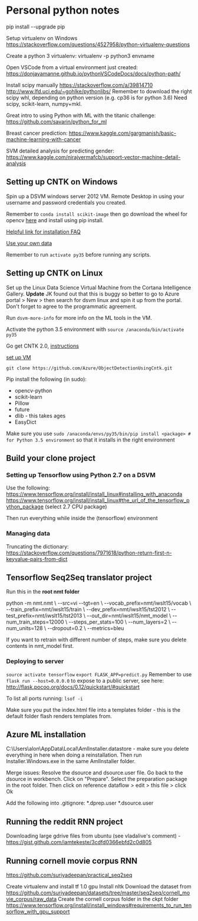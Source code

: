 # Personal python notes

pip install --upgrade pip

Setup virtualenv on Windows
https://stackoverflow.com/questions/4527958/python-virtualenv-questions

Create a python 3 virtualenv:
virtualenv -p python3 envname

Open VSCode from a virtual environment just created:
https://donjayamanne.github.io/pythonVSCodeDocs/docs/python-path/

Install scipy manually 
https://stackoverflow.com/a/39814710
http://www.lfd.uci.edu/~gohlke/pythonlibs/
Remember to download the right scipy whl, depending on python version (e.g. cp36 is for python 3.6)
Need scipy, scikit-learn, numpy+mkl. 

Great intro to using Python with ML with the titanic challenge:
https://github.com/savarin/python_for_ml

Breast cancer prediction:
https://www.kaggle.com/gargmanish/basic-machine-learning-with-cancer

SVM detailed analysis for predicting gender:
https://www.kaggle.com/nirajvermafcb/support-vector-machine-detail-analysis

## Setting up CNTK on Windows

Spin up a DSVM windows server 2012 VM. Remote Desktop in using your username and password credentials you created. 

Remember to `conda install scikit-image` then go download the wheel for opencv [here](http://www.lfd.uci.edu/~gohlke/pythonlibs/) and install using pip install. 

[Helpful link for installation FAQ](https://catinthemorning.wordpress.com/2017/02/12/install-cntk-on-windows/)

[Use your own data](https://docs.microsoft.com/en-us/cognitive-toolkit/Object-Detection-using-Fast-R-CNN#train-on-your-own-data)

Remember to run `activate py35` before running any scripts. 

## Setting up CNTK on Linux

Set up the Linux Data Science Virtual Machine from the Cortana Intelligence Gallery. **Update** JK found out that this is buggy so better to go to Azure portal > New > then search for dsvm linux and spin it up from the portal. Don't forget to agree to the programmatic agreement. 

Run `dsvm-more-info` for more info on the ML tools in the VM.

Activate the python 3.5 environment with `source /anaconda/bin/activate py35`

Go get CNTK 2.0, [instructions](https://docs.microsoft.com/en-us/cognitive-toolkit/Setup-Linux-Python)

[set up VM](https://docs.microsoft.com/en-us/azure/machine-learning/machine-learning-data-science-linux-dsvm-intro)

`git clone https://github.com/Azure/ObjectDetectionUsingCntk.git`

Pip install the following (in sudo): 

- opencv-python
- scikit-learn
- Pillow
- future
- dlib - this takes ages
- EasyDict

Make sure you use `sudo /anaconda/envs/py35/bin/pip install <package> # for Python 3.5 environment` so that it installs in the right environment

## Build your clone project 

### Setting up Tensorflow using Python 2.7 on a DSVM

Use the following:
https://www.tensorflow.org/install/install_linux#installing_with_anaconda
https://www.tensorflow.org/install/install_linux#the_url_of_the_tensorflow_python_package (select 2.7 CPU package)

Then run everything while inside the (tensorflow) environment

### Managing data

Truncating the dictionary: 
https://stackoverflow.com/questions/7971618/python-return-first-n-keyvalue-pairs-from-dict

## Tensorflow Seq2Seq translator project

Run this in the **root nmt folder**

python -m nmt.nmt \ --src=vi --tgt=en \ --vocab_prefix=nmt/iwslt15/vocab \ --train_prefix=nmt/iwslt15/train \ --dev_prefix=nmt/iwslt15/tst2012 \ --test_prefix=nmt/iwslt15/tst2013 \ --out_dir=nmt/iwslt15/nmt_model \ --num_train_steps=12000 \ --steps_per_stats=100 \ --num_layers=2 \ --num_units=128 \ --dropout=0.2 \ --metrics=bleu

If you want to retrain with different number of steps, make sure you delete contents in nmt_model first.

### Deploying to server
`source activate tensorflow`
`export FLASK_APP=predict.py`
Remember to use `flask run --host=0.0.0.0` to expose to a public server, see here: http://flask.pocoo.org/docs/0.12/quickstart/#quickstart

To list all ports running:
`lsof -i`

Make sure you put the index.html file into a templates folder - this is the default folder flash renders templates from.

## Azure ML installation
C:\Users\alon\AppData\Local\AmlInstaller\.datastore - make sure you delete everything in here when doing a reinstallation. Then run 
Installer.Windows.exe in the same AmlInstaller folder.

Merge issues:
Resolve the dsource and dsource.user file. Go back to the dsource in workbench. Click on "Prepare". Select the preparation package in the root folder. Then click on reference dataflow > edit > this file > click Ok

Add the following into .gitignore:
*.dprep.user
*.dsource.user

## Running the reddit RNN project
Downloading large gdrive files from ubuntu (see vladalive's comment) - https://gist.github.com/iamtekeste/3cdfd0366ebfd2c0d805

## Running cornell movie corpus RNN
https://github.com/suriyadeepan/practical_seq2seq

Create virtualenv and install tf 1.0 gpu 
Install nltk
Download the dataset from https://github.com/suriyadeepan/datasets/tree/master/seq2seq/cornell_movie_corpus/raw_data
Create the cornell corpus folder in the ckpt folder
https://www.tensorflow.org/install/install_windows#requirements_to_run_tensorflow_with_gpu_support
